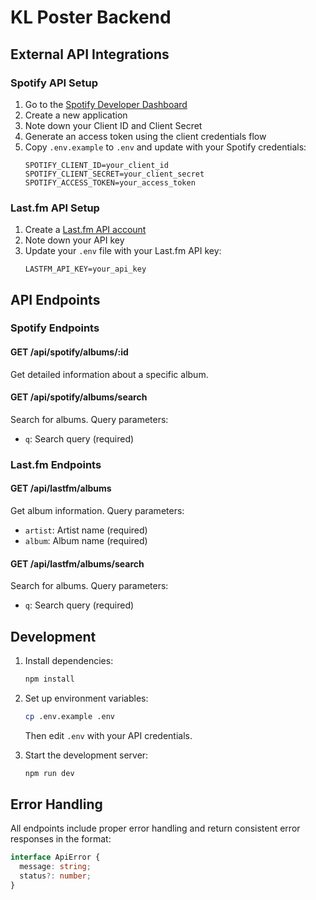 # KL Poster Backend

## External API Integrations

### Spotify API Setup
1. Go to the [Spotify Developer Dashboard](https://developer.spotify.com/dashboard)
2. Create a new application
3. Note down your Client ID and Client Secret
4. Generate an access token using the client credentials flow
5. Copy `.env.example` to `.env` and update with your Spotify credentials:
   ```
   SPOTIFY_CLIENT_ID=your_client_id
   SPOTIFY_CLIENT_SECRET=your_client_secret
   SPOTIFY_ACCESS_TOKEN=your_access_token
   ```

### Last.fm API Setup
1. Create a [Last.fm API account](https://www.last.fm/api/account/create)
2. Note down your API key
3. Update your `.env` file with your Last.fm API key:
   ```
   LASTFM_API_KEY=your_api_key
   ```

## API Endpoints

### Spotify Endpoints

#### GET /api/spotify/albums/:id
Get detailed information about a specific album.

#### GET /api/spotify/albums/search
Search for albums. Query parameters:
- `q`: Search query (required)

### Last.fm Endpoints

#### GET /api/lastfm/albums
Get album information. Query parameters:
- `artist`: Artist name (required)
- `album`: Album name (required)

#### GET /api/lastfm/albums/search
Search for albums. Query parameters:
- `q`: Search query (required)

## Development
1. Install dependencies:
   ```bash
   npm install
   ```

2. Set up environment variables:
   ```bash
   cp .env.example .env
   ```
   Then edit `.env` with your API credentials.

3. Start the development server:
   ```bash
   npm run dev
   ```

## Error Handling
All endpoints include proper error handling and return consistent error responses in the format:
```typescript
interface ApiError {
  message: string;
  status?: number;
}
``` 